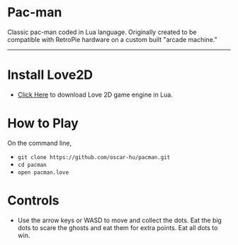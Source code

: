 # Pac-man
Classic pac-man coded in Lua language. Originally created to be compatible with RetroPie hardware on a custom built "arcade machine." 

-----------------

# Install Love2D
- [Click Here](https://love2d.org/#download) to download Love 2D game engine in Lua.

# How to Play
On the command line,
- `git clone https://github.com/oscar-hu/pacman.git`
- `cd pacman`
- `open pacman.love`

# Controls
- Use the arrow keys or WASD to move and collect the dots. Eat the big dots to scare the ghosts and eat them for extra points. Eat all dots to win.

